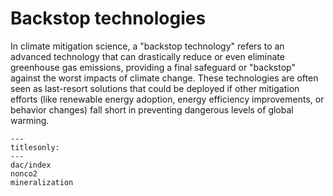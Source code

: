 # Backstop technologies

In climate mitigation science, a "backstop technology" refers to an advanced technology that can drastically reduce or even eliminate greenhouse gas emissions, providing a final safeguard or "backstop" against the worst impacts of climate change. These technologies are often seen as last-resort solutions that could be deployed if other mitigation efforts (like renewable energy adoption, energy efficiency improvements, or behavior changes) fall short in preventing dangerous levels of global warming.


```{toctree}
---
titlesonly:
---
dac/index
nonco2
mineralization
```
